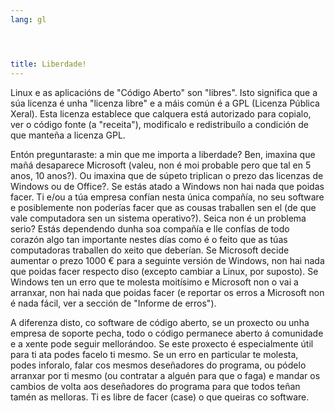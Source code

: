 ```yaml
---
lang: gl




title: Liberdade!
---
```


Linux e as aplicacións de "Código Aberto" son "libres". Isto significa que a súa licenza é unha "licenza libre" e a máis común é a GPL (Licenza Pública Xeral). Esta licenza establece que calquera está autorizado para copialo, ver o código fonte (a "receita"), modificalo e redistribuílo a condición de que manteña a licenza GPL.

Entón preguntaraste: a min que me importa a liberdade? Ben, imaxina que mañá desaparece Microsoft (valeu, non é moi probable pero que tal en 5 anos, 10 anos?). Ou imaxina que de súpeto triplican o prezo das licenzas de Windows ou de Office?. Se estás atado a Windows non hai nada que poidas facer. Ti e/ou a túa empresa confían nesta única compañía, no seu software e posiblemente non poderías facer que as cousas traballen sen el (de que vale computadora sen un sistema operativo?). Seica non é un problema serio? Estás dependendo dunha soa compañía e lle confías de todo corazón algo tan importante nestes días como é o feito que as túas computadoras traballen do xeito que deberían. Se Microsoft decide aumentar o prezo 1000 € para a seguinte versión de Windows, non hai nada que poidas facer respecto diso (excepto cambiar a Linux, por suposto). Se Windows ten un erro que te molesta moitísimo e Microsoft non o vai a arranxar, non hai nada que poidas facer (e reportar os erros a Microsoft non é nada fácil, ver a sección de "Informe de erros").

A diferenza disto, co software de código aberto, se un proxecto ou unha empresa de soporte pecha, todo o código permanece aberto á comunidade e a xente pode seguir mellorándoo. Se este proxecto é especialmente útil para ti ata podes facelo ti mesmo. Se un erro en particular te molesta, podes inforalo, falar cos mesmos deseñadores do programa, ou pódelo arranxar por ti mesmo (ou contratar a alguén para que o faga) e mandar os cambios de volta aos deseñadores do programa para que todos teñan tamén as melloras. Ti es libre de facer (case) o que queiras co software.





